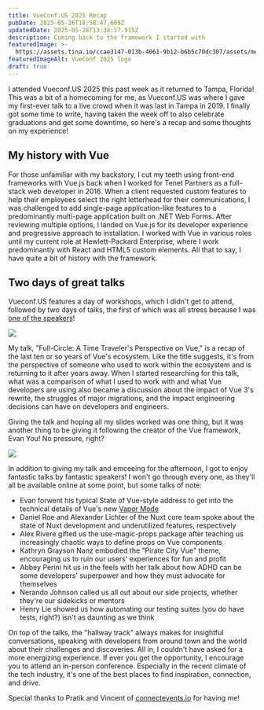 ```yaml
---
title: VueConf.US 2025 Recap
pubDate: 2025-05-26T18:58:47.609Z
updatedDate: 2025-05-28T13:38:17.915Z
description: Coming back to the framework I started with
featuredImage: >-
  https://assets.tina.io/ccae3147-013b-4061-9b12-b6b5c70dc307/assets/media/street.jpg
featuredImageAlt: VueConf 2025 logo
draft: true
---
```


I attended Vueconf.US 2025 this past week as it returned to Tampa, Florida! This was a bit of a homecoming for me, as Vueconf.US was where I gave my first-ever talk to a live crowd when it was last in Tampa in 2019. I finally got some time to write, having taken the week off to also celebrate graduations and get some downtime, so here's a recap and some thoughts on my experience!

## My history with Vue

For those unfamiliar with my backstory, I cut my teeth using front-end frameworks with Vue.js back when I worked for Tenet Partners as a full-stack web developer in 2016. When a client requested custom features to help their employees select the right letterhead for their communications, I was challenged to add single-page application-like features to a predominantly multi-page application built on .NET Web Forms. After reviewing multiple options, I landed on Vue.js for its developer experience and progressive approach to installation. I worked with Vue in various roles until my current role at Hewlett-Packard Enterprise, where I work predominantly with React and HTML5 custom elements. All that to say, I have quite a bit of history with the framework.

## Two days of great talks

Vueconf.US features a day of workshops, which I didn't get to attend, followed by two days of talks, the first of which was all stress because I was [one of the speakers](https://vueconf.us/session?sessionId=824948 "Session page for \"Full-Circle: A time traveler's perspective on Vue\"")!

![](/assets/media/bafkreihimqtebopm56hig7mj4yfkyysaeluiie2edbk6hwq5h2blputapa.jpg)

My talk, "Full-Circle: A Time Traveler's Perspective on Vue," is a recap of the last ten or so years of Vue's ecosystem. Like the title suggests, it's from the perspective of someone who used to work within the ecosystem and is returning to it after years away. When I started researching for this talk, what was a comparison of what I used to work with and what Vue developers are using also became a discussion about the impact of Vue 3's rewrite, the struggles of major migrations, and the impact engineering decisions can have on developers and engineers.

Giving the talk and hoping all my slides worked was one thing, but it was another thing to be giving it following the creator of the Vue framework, Evan You! No pressure, right?

![](/assets/media/20250520_093844.jpg)

In addition to giving my talk and emceeing for the afternoon, I got to enjoy fantastic talks by fantastic speakers! I won't go through every one, as they'll all be available online at some point, but some talks of note:

* Evan forwent his typical State of Vue-style address to get into the technical details of Vue's new [Vapor Mode](https://www.vuemastery.com/blog/the-future-of-vue-vapor-mode/#the-case-for-vapor-mode)
* Daniel Roe and Alexander Lichter of the Nuxt core team spoke about the state of Nuxt development and underutilized features, respectively
* Alex Rivere gifted us the use-magic-props package after teaching us increasingly chaotic ways to define props on Vue components
* Kathryn Grayson Nanz embodied the "Pirate City Vue" theme, encouraging us to ruin our users' experiences for fun and profit
* Abbey Perini hit us in the feels with her talk about how ADHD can be some developers' superpower and how they must advocate for themselves
* Nerando Johnson called us all out about our side projects, whether they're our sidekicks or mentors
* Henry Lie showed us how automating our testing suites (you do have tests, right?) isn't as daunting as we think

On top of the talks, the "hallway track" always makes for insightful conversations, speaking with developers from around town and the world about their challenges and discoveries. All in, I couldn't have asked for a more energizing experience. If ever you get the opportunity, I encourage you to attend an in-person conference. Especially in the recent climate of the tech industry, it's one of the best places to find inspiration, connection, and drive.

Special thanks to Pratik and Vincent of [connectevents.io](https://connectevents.io/) for having me!
